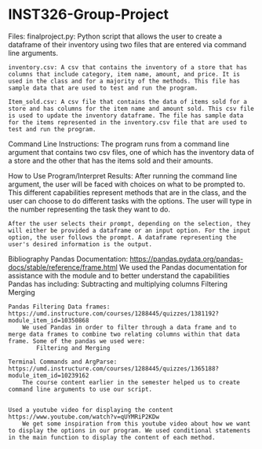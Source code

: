 # INST326-Group-Project
Files:
    finalproject.py: Python script that allows the user to create a dataframe of their inventory using two files that are entered via command line arguments. 

    inventory.csv: A csv that contains the inventory of a store that has columns that include category, item name, amount, and price. It is used in the class and for a majority of the methods. This file has sample data that are used to test and run the program.

    Item_sold.csv: A csv file that contains the data of items sold for a store and has columns for the item name and amount sold. This csv file is used to update the inventory dataframe. The file has sample data for the items represented in the inventory.csv file that are used to test and run the program. 


Command Line Instructions:
    The program runs from a command line argument that contains two csv files, one of which has the inventory data of a store and the other that has the items sold and their amounts. 


How to Use Program/Interpret Results:
    After running the command line argument, the user will be faced with choices on what to be prompted to. This different capabilities represent methods that are in the class, and the user can choose to do different tasks with the options. The user will type in the number representing the task they want to do. 

    After the user selects their prompt, depending on the selection, they will either be provided a dataframe or an input option. For the input option, the user follows the prompt. A dataframe representing the user's desired information is the output. 


Bibliography
    Pandas Documentation: https://pandas.pydata.org/pandas-docs/stable/reference/frame.html
        We used the Pandas documentation for assistance with the module and to better understand the capabilities Pandas has including:
            Subtracting and multiplying columns 
            Filtering 
            Merging

    Pandas Filtering Data frames: https://umd.instructure.com/courses/1288445/quizzes/1381192?module_item_id=10350868 
        We used Pandas in order to filter through a data frame and to merge data frames to combine two relating columns within that data frame. Some of the pandas we used were:
            Filtering and Merging

    Terminal Commands and ArgParse: https://umd.instructure.com/courses/1288445/quizzes/1365188?module_item_id=10239162
        The course content earlier in the semester helped us to create command line arguments to use our script. 


    Used a youtube video for displaying the content https://www.youtube.com/watch?v=qUYMRiP2KDw
        We get some inspiration from this youtube video about how we want to display the options in our program. We used conditional statements in the main function to display the content of each method.

